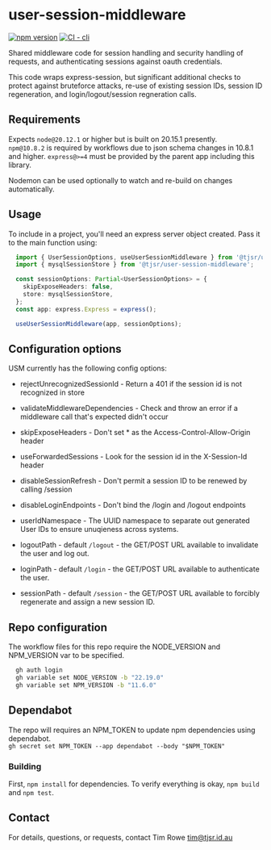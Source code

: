 # user-session-middleware

[![npm version](https://img.shields.io/npm/v/npm.svg)](https://npm.im/npm)
[![CI - cli](https://github.com/tjsr/user-session-middleware/actions/workflows/build.yml/badge.svg)](https://github.com/tjsr/user-session-middleware/actions/workflows/build.yml)

Shared middleware code for session handling and security handling of requests, and authenticating sessions against oauth credentials.

This code wraps express-session, but significant additional checks to protect against bruteforce attacks, re-use of existing session IDs, session ID regeneration, and login/logout/session regneration calls.

## Requirements

Expects `node@20.12.1` or higher but is built on 20.15.1 presently.  
`npm@10.8.2` is required by workflows due to json schema changes in 10.8.1 and higher.
`express@>=4` must be provided by the parent app including this library.

Nodemon can be used optionally to watch and re-build on changes automatically.

## Usage

To include in a project, you'll need an express server object created.  Pass it to the main function using:

```typescript
  import { UserSessionOptions, useUserSessionMiddleware } from '@tjsr/user-session-middleware';
  import { mysqlSessionStore } from '@tjsr/user-session-middleware';
```

```typescript
  const sessionOptions: Partial<UserSessionOptions> = {
    skipExposeHeaders: false,
    store: mysqlSessionStore,
  };
  const app: express.Express = express();

  useUserSessionMiddleware(app, sessionOptions);
```

## Configuration options

USM currently has the following config options:

- rejectUnrecognizedSessionId - Return a 401 if the session id is not recognized in store
- validateMiddlewareDependencies - Check and throw an error if a middleware call that's expected didn't occur
- skipExposeHeaders - Don't set * as the Access-Control-Allow-Origin header
- useForwardedSessions - Look for the session id in the X-Session-Id header
- disableSessionRefresh - Don't permit a session ID to be renewed by calling /session
- disableLoginEndpoints - Don't bind the /login and /logout endpoints
- userIdNamespace - The UUID namespace to separate out generated User IDs to ensure unuqieness across systems.

- logoutPath - default `/logout` - the GET/POST URL available to invalidate the user and log out.
- loginPath - default `/login` - the GET/POST URL available to authenticate the user.
- sessionPath - default `/session` - the GET/POST URL available to forcibly regenerate and assign a new session ID.

## Repo configuration

The workflow files for this repo require the NODE_VERSION and NPM_VERSION var to be specified.

```bash
  gh auth login
  gh variable set NODE_VERSION -b "22.19.0"
  gh variable set NPM_VERSION -b "11.6.0"
```

## Dependabot

The repo will requires an NPM_TOKEN to update npm dependencies using dependabot.  
`gh secret set NPM_TOKEN --app dependabot --body "$NPM_TOKEN"`

### Building

First, `npm install` for dependencies.  To verify everything is okay, `npm build` and `npm test`.

## Contact

For details, questions, or requests, contact Tim Rowe <tim@tjsr.id.au>
